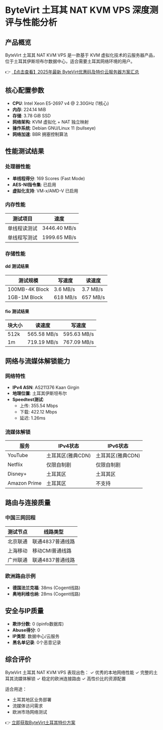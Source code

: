 # ByteVirt 土耳其 NAT KVM VPS 深度测评与性能分析

## 产品概览
ByteVirt 土耳其 NAT KVM VPS 是一款基于 KVM 虚拟化技术的云服务器产品，位于土耳其伊斯坦布尔数据中心，适合需要土耳其网络环境的用户。

👉 [【点击查看】2025年最新 ByteVirt优惠码及特价云服务器方案汇总](https://bit.ly/bytevirt)

## 核心配置参数
- **CPU**: Intel Xeon E5-2697 v4 @ 2.30GHz (1核心)
- **内存**: 224.14 MiB
- **存储**: 3.78 GiB SSD
- **网络架构**: KVM 虚拟化 + NAT 独立映射
- **操作系统**: Debian GNU/Linux 11 (bullseye)
- **网络加速**: BBR 拥塞控制算法

## 性能测试结果

### 处理器性能
- **单线程得分**: 169 Scores (Fast Mode)
- **AES-NI指令集**: 已启用
- **虚拟化支持**: VM-x/AMD-V 已启用

### 内存性能
| 测试项目       | 速度       |
|----------------|------------|
| 单线程读测试   | 3446.40 MB/s |
| 单线程写测试   | 1999.65 MB/s |

### 存储性能
#### dd 测试结果
| 测试规模       | 写速度     | 读速度     |
|----------------|------------|------------|
| 100MB-4K Block | 3.6 MB/s   | 3.7 MB/s   |
| 1GB-1M Block   | 618 MB/s   | 657 MB/s   |

#### fio 测试结果
| 块大小 | 读速度     | 写速度     |
|--------|------------|------------|
| 512k   | 565.58 MB/s | 595.63 MB/s |
| 1m     | 719.19 MB/s | 767.09 MB/s |

## 网络与流媒体解锁能力

### 网络特性
- **IPv4 ASN**: AS211376 Kaan Girgin
- **地理位置**: 土耳其伊斯坦布尔
- **Speedtest测试**: 
  - 上传: 355.54 Mbps
  - 下载: 422.12 Mbps
  - 延迟: 1.26ms

### 流媒体解锁
| 服务       | IPv4状态          | IPv6状态          |
|------------|-------------------|-------------------|
| YouTube    | 土耳其区(雅典CDN) | 土耳其区(雅典CDN) |
| Netflix    | 仅限自制剧        | 仅限自制剧        |
| Disney+    | 土耳其区          | 土耳其区          |
| Amazon Prime | 土耳其区        | 不支持            |

## 路由与连接质量

### 中国三网回程
| 测试节点 | 线路类型          |
|----------|-------------------|
| 北京联通 | 联通4837普通线路  |
| 上海移动 | 移动CMI普通线路   |
| 广州联通 | 联通4837普通线路  |

### 欧洲路由示例
- **德国法兰克福**: 38ms (Cogent线路)
- **奥地利维也纳**: 28ms (Cogent线路)

## 安全与IP质量
- **欺诈分数**: 0 (ipinfo数据库)
- **Abuse得分**: 0 
- **IP类型**: 数据中心/云服务
- **黑名单记录**: 0个恶意记录

## 综合评价
ByteVirt 土耳其 NAT KVM VPS 表现出色：
✓ 优秀的本地网络性能
✓ 完整的土耳其流媒体解锁
✓ 稳定的欧洲连接路由
✓ 高性价比的资源配置

适合用途：
- 土耳其地区业务部署
- 流媒体访问需求
- 欧洲市场网络测试

👉 [立即获取ByteVirt土耳其特价方案](https://bit.ly/bytevirt)